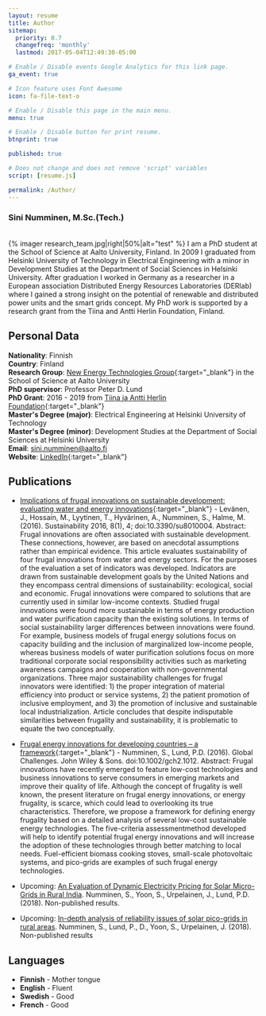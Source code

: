 ```yaml
---
layout: resume
title: Author
sitemap:
  priority: 0.7
  changefreq: 'monthly'
  lastmod: 2017-05-04T12:49:30-05:00

# Enable / Disable events Google Analytics for this link page.
ga_event: true

# Icon feature uses Font Awesome
icon: fa-file-text-o

# Enable / Disable this page in the main menu.
menu: true

# Enable / Disable button for print resume.
btnprint: true

published: true

# Does not change and does not remove 'script' variables
script: [resume.js]

permalink: /Author/
---
```


### Sini Numminen, M.Sc.(Tech.)

<div style="clear:both;"></div>
<br>
{% imager research_team.jpg|right|50%|alt="test" %}
I am a PhD student at the School of Science at Aalto University, Finland. In 2009 I graduated from Helsinki University of Technology in Electrical Engineering with a minor in Development Studies at the Department of Social Sciences in Helsinki University. After graduation I worked in Germany as a researcher in a European association Distributed Energy Resources Laboratories (DERlab) where I gained a strong insight on the potential of renewable and distributed power units and the smart grids concept. My PhD work is supported by a research grant from the Tiina and Antti Herlin Foundation, Finland.
<div style="clear:both;"></div>


## Personal Data

**Nationality**: Finnish   <br>
**Country**: Finland<br>
**Research Group**: [New Energy Technologies Group](http://newenergy.physics.aalto.fi){:target="_blank"} in the School of Science at Aalto University<br>
**PhD supervisor**: Professor Peter D. Lund<br>
**PhD Grant**: 2016 - 2019 from [Tiina ja Antti Herlin Foundation](http://www.tahsaatio.fi){:target="_blank"}   
**Master's Degree (major)**: Electrical Engineering at Helsinki University of Technology<br>
**Master's Degree (minor)**: Development Studies at the Department of Social Sciences at Helsinki University <br>
**Email**: sini.numminen@aalto.fi<br>
**Website**: [LinkedIn](http://linkedin.com/in/sininumminen){:target="_blank"} <br>

## Publications

* [Implications of frugal innovations on sustainable development: evaluating water and energy innovations](http://www.mdpi.com/2071-1050/8/1/4){:target="_blank"} - Levänen, J., Hossain, M., Lyytinen, T., Hyvärinen, A., Numminen, S., Halme, M. (2016). Sustainability 2016, 8(1), 4; doi:10.3390/su8010004. Abstract: Frugal innovations are often associated with sustainable development. These connections, however, are based on anecdotal assumptions rather than empirical evidence. This article evaluates sustainability of four frugal innovations from water and energy sectors. For the purposes of the evaluation a set of indicators was developed. Indicators are drawn from sustainable development goals by the United Nations and they encompass central dimensions of sustainability: ecological, social and economic. Frugal innovations were compared to solutions that are currently used in similar low-income contexts. Studied frugal innovations were found more sustainable in terms of energy production and water purification capacity than the existing solutions. In terms of social sustainability larger differences between innovations were found. For example, business models of frugal energy solutions focus on capacity building and the inclusion of marginalized low-income people, whereas business models of water purification solutions focus on more traditional corporate social responsibility activities such as marketing awareness campaigns and cooperation with non-governmental organizations. Three major sustainability challenges for frugal innovators were identified: 1) the proper integration of material efficiency into product or service systems, 2) the patient promotion of inclusive employment, and 3) the promotion of inclusive and sustainable local industrialization. Article concludes that despite indisputable similarities between frugality and sustainability, it is problematic to equate the two conceptually.

* [Frugal energy innovations for developing countries – a framework](http://onlinelibrary.wiley.com/doi/10.1002/gch2.1012/full){:target="_blank"} - Numminen, S., Lund, P.D. (2016). Global Challenges. John Wiley & Sons. doi:10.1002/gch2.1012. Abstract: Frugal innovations have recently emerged to feature low-cost technologies and business innovations to serve consumers in emerging markets and improve their quality of life. Although the concept of frugality is well known, the present literature on frugal energy innovations, or energy frugality, is scarce, which could lead to overlooking its true characteristics. Therefore, we propose a framework for defining energy frugality based on a detailed analysis of several low-cost sustainable energy technologies. The five-criteria assessmentmethod developed will help to identify potential frugal energy innovations and will increase the adoption of these technologies through better matching to local needs. Fuel-efficient biomass cooking stoves, small-scale photovoltaic systems, and pico-grids are examples of such frugal energy technologies.

* Upcoming: <u>An Evaluation of Dynamic Electricity Pricing for Solar Micro-Grids in Rural India</u>. Numminen, S., Yoon, S., Urpelainen, J., Lund, P.D. (2018). Non-published results.

* Upcoming: <u>In-depth analysis of reliability issues of solar pico-grids in rural areas</u>. Numminen, S., Lund, P., D., Yoon, S., Urpelainen, J. (2018). Non-published results


## Languages

* **Finnish** - Mother tongue
* **English** - Fluent
* **Swedish** - Good
* **French** - Good
